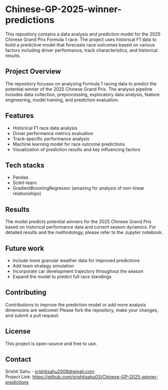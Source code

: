 # Chinese-GP-2025-winner-predictions

This repository contains a data analysis and prediction model for the 2025 Chinese Grand Prix Formula 1 race. The project uses historical F1 data to build a predictive model that forecasts race outcomes based on various factors including driver performance, track characteristics, and historical results.

## Project Overview

The repository focuses on analyzing Formula 1 racing data to predict the potential winner of the 2025 Chinese Grand Prix. The analysis pipeline includes data collection, preprocessing, exploratory data analysis, feature engineering, model training, and prediction evaluation.

## Features

- Historical F1 race data analysis
- Driver performance metrics evaluation
- Track-specific performance analysis
- Machine learning model for race outcome predictions
- Visualization of prediction results and key influencing factors

## Tech stacks

- Pandas
- Scikit-learn
- GradientBoostingRegressor (amazing for analysis of non-linear relationships)

## Results

The model predicts potential winners for the 2025 Chinese Grand Prix based on historical performance data and current season dynamics. For detailed results and the methodology, please refer to the Jupyter notebook.

## Future work

- Include more granular weather data for improved predictions
- Add team strategy simulation
- Incorporate car development trajectory throughout the season
- Expand the model to predict full race standings

## Contributing

Contributions to improve the prediction model or add more analysis dimensions are welcome! Please fork the repository, make your changes, and submit a pull request.

## License

This project is open-source and free to use.

## Contact

Srishti Sahu - srishtisahu2006@gmail.com  
Project Link: https://github.com/srishtisahu03/Chinese-GP-2025-winner-predictions
